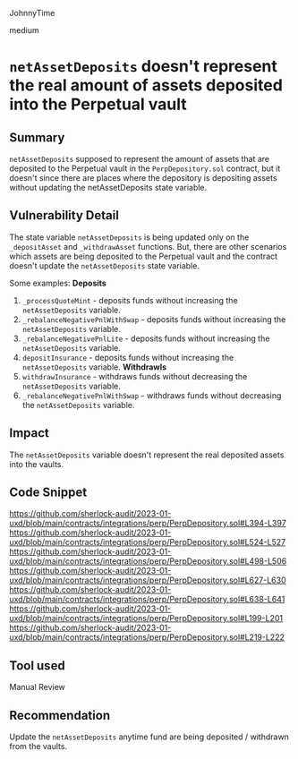 JohnnyTime

medium

# `netAssetDeposits` doesn't represent the real amount of assets deposited into the Perpetual vault

## Summary
`netAssetDeposits` supposed to represent the amount of assets that are deposited to the Perpetual vault in the `PerpDepository.sol` contract, but it doesn't since there are places where the depository is depositing assets without updating the netAssetDeposits state variable.

## Vulnerability Detail
The state variable `netAssetDeposits` is being updated only on the `_depositAsset` and `_withdrawAsset` functions.
But, there are other scenarios which assets are being deposited to the Perpetual vault and the contract doesn't update the `netAssetDeposits` state variable.

Some examples:
**Deposits**
1) `_processQuoteMint` - deposits funds without increasing the `netAssetDeposits` variable.
2) `_rebalanceNegativePnlWithSwap` - deposits funds without increasing the `netAssetDeposits` variable.
3) `_rebalanceNegativePnlLite` - deposits funds without increasing the `netAssetDeposits` variable.
4) `depositInsurance` - deposits funds without increasing the `netAssetDeposits` variable.
**Withdrawls**
5) `withdrawInsurance` - withdraws funds without decreasing the `netAssetDeposits` variable.
6) `_rebalanceNegativePnlWithSwap` - withdraws funds without decreasing the `netAssetDeposits` variable.

## Impact
The `netAssetDeposits` variable doesn't represent the real deposited assets into the vaults.

## Code Snippet
https://github.com/sherlock-audit/2023-01-uxd/blob/main/contracts/integrations/perp/PerpDepository.sol#L394-L397
https://github.com/sherlock-audit/2023-01-uxd/blob/main/contracts/integrations/perp/PerpDepository.sol#L524-L527
https://github.com/sherlock-audit/2023-01-uxd/blob/main/contracts/integrations/perp/PerpDepository.sol#L498-L506
https://github.com/sherlock-audit/2023-01-uxd/blob/main/contracts/integrations/perp/PerpDepository.sol#L627-L630
https://github.com/sherlock-audit/2023-01-uxd/blob/main/contracts/integrations/perp/PerpDepository.sol#L638-L641
https://github.com/sherlock-audit/2023-01-uxd/blob/main/contracts/integrations/perp/PerpDepository.sol#L199-L201
https://github.com/sherlock-audit/2023-01-uxd/blob/main/contracts/integrations/perp/PerpDepository.sol#L219-L222

## Tool used

Manual Review

## Recommendation
Update the `netAssetDeposits` anytime fund are being deposited / withdrawn from the vaults.